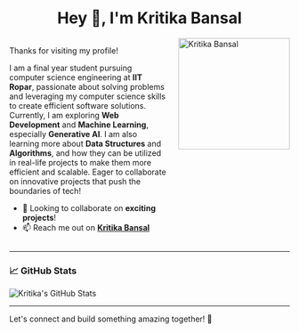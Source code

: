 <div align="center">
  
# Hey 👋, I'm Kritika Bansal
</div>

<div style="display: flex; flex-direction: row; justify-content: space-between; align-items: flex-start;">

<div style="flex: 1;">

Thanks for visiting my profile!  

I am a final year student pursuing computer science engineering at **IIT Ropar**, passionate about solving problems and leveraging my computer science skills to create efficient software solutions. Currently, I am exploring **Web Development** and **Machine Learning**, especially **Generative AI**. I am also learning more about **Data Structures** and **Algorithms**, and how they can be utilized in real-life projects to make them more efficient and scalable. Eager to collaborate on innovative projects that push the boundaries of tech!

- 👯 Looking to collaborate on **exciting projects**!
- 📫 Reach me out on [**Kritika Bansal**](https://www.linkedin.com/in/kritika-bansal-586ab5226/)

</div>
  
<img src="https://img.freepik.com/premium-vector/cute-girl-cartoon-with-laptop-design-illustration_454510-248.jpg?w=740" alt="Kritika Bansal" width="200" style="margin-left: 20px;"/>

</div>

---

### 📈 GitHub Stats

![Kritika's GitHub Stats](https://github-readme-stats.vercel.app/api?username=kritika220703&show_icons=true&theme=radical)

---

Let's connect and build something amazing together! 🚀

